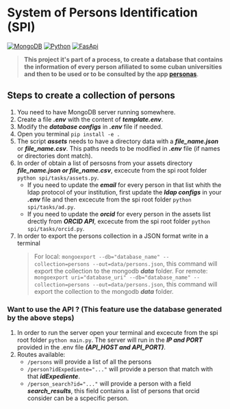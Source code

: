 # System of Persons Identification (SPI)

[![MongoDB](https://img.shields.io/badge/MongoDB-%2014-gren.svg?style=flat)](https://www.mongodb.com/)
[![Python](https://img.shields.io/badge/Python-%20>=%203.8-blue.svg?style=flat)](https://www.python.org/downloads/)
[![FasApi](https://img.shields.io/badge/FasApi-%20>=%200.79.1-teal.svg?style=flat)](https://fastapi.tiangolo.com/)

>**This project it's part of a process, to create a database that contains the information of every person afiliated to some cuban universities and then to be used or to be consulted by the app [personas](https://personas.sceiba.cu/)**.

## Steps to create a collection of persons

1. You need to have MongoDB server running somewhere.
2. Create a file ***.env***  with the content of ***template.env***.
3. Modify the ***database configs*** in ***.env*** file if needed.
4. Open you terminal ``pip install -e .``
5. The script ***assets*** needs to have a directory data with a ***file_name.json*** or ***file_name.csv***. This paths needs to be modified in ***.env*** file (if names or directories dont match).
6. In order of obtain a list of persosns from your assets directory ***file_name.json or file_name.csv***, excecute from the spi root folder ``python spi/tasks/assets.py``.
   * If you need to update the ***email*** for every person in that list whith the ldap protocol of your institution, first update the ***ldap configs*** in your ***.env*** file and then excecute from the spi root folder ``python spi/tasks/ad.py``.
   * If you need to update the ***orcid*** for every person in the assets list drectly from ***ORCID API***, excecute from the spi root folder ``python spi/tasks/orcid.py``.
7. In order to export the persons collection in a JSON format write in a terminal 
   > For local: ``mongoexport --db="database_name" --collection=persons --out=data/persons.json``, this command will export the collection to the mongodb ***data*** folder.
   > For remote: ``mongoexport uri="database_uri" --db="database_name" --collection=persons --out=data/persons.json``, this command will export the collection to the mongodb ***data*** folder.

### Want to use the API ? (This feature use the database generated by the above steps)

1. In order to run the server open your terminal and excecute from the spi root folder ``python main.py``. The server will run in the ***IP and PORT*** provided in the .env file ***(API_HOST and API_PORT)***.
2. Routes available:
   * ``/persons`` will provide a list of all the persons
   * ``/person?idExpediente="..."`` will provide a person that match with that ***idExpediente***.
   * ``/person_search?id="..."`` will provide a person with a field ***search_results***, this field contains a list of persons that orcid consider can be a scpecific person.
